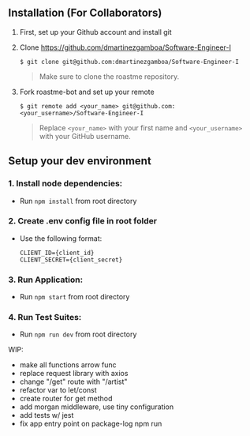 ## Installation (For Collaborators)

1. First, set up your Github account and install git

1. Clone https://github.com/dmartinezgamboa/Software-Engineer-I

   ```
   $ git clone git@github.com:dmartinezgamboa/Software-Engineer-I
   ```

   > Make sure to clone the roastme repository.

1. Fork roastme-bot and set up your remote
   ```
   $ git remote add <your_name> git@github.com:<your_username>/Software-Engineer-I
   ```
   > Replace `<your_name>` with your first name and `<your_username>` with your GitHub username.

## Setup your dev environment

### 1. Install node dependencies:

- Run `npm install` from root directory

### 2. Create .env config file in root folder

- Use the following format:
  ```
  CLIENT_ID={client_id}
  CLIENT_SECRET={client_secret}
  ```

### 3. Run Application:

- Run `npm start` from root directory

### 4. Run Test Suites:

- Run `npm run dev` from root directory

WIP:

- make all functions arrow func
- replace request library with axios
- change "/get" route with "/artist"
- refactor var to let/const
- create router for get method
- add morgan middleware, use tiny configuration
- add tests w/ jest
- fix app entry point on package-log npm run
